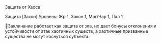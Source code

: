 
Защита от Хаоса

Защита [Закон]
Уровень: Жр 1, Закон 1, Маг/Чар 1, Пал 1

Заклинание работает как защита от
зла, но дает бонусы отклонения и устойчивости от атак хаотичных существ, а
хаотичные призванные существа не могут коснуться субъекта.